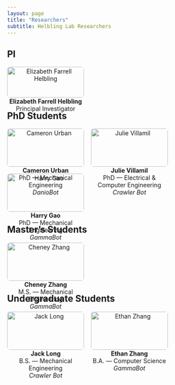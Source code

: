 ```yaml
---
layout: page
title: "Researchers"
subtitle: Helbling Lab Researchers
---
```


## PI
<div style="display:flex;flex-wrap:wrap;gap:16px;">
  <div style="width:180px;text-align:center;">
    <img src="{{ '/assets/img/headshots/efh.jpg' | relative_url }}" alt="Elizabeth Farrell Helbling" style="width:100%;height:auto;border-radius:6px;">
    <div><strong>Elizabeth Farrell Helbling</strong><br><span>Principal Investigator</span></div>
  </div>
</div>

## PhD Students
<div style="display:flex;flex-wrap:wrap;gap:16px;">
  <div style="width:180px;text-align:center;">
    <img src="{{ '/assets/img/headshots/cameron_urban.jpg' | relative_url }}" alt="Cameron Urban" style="width:100%;height:auto;border-radius:6px;">
    <div><strong>Cameron Urban</strong><br><span>PhD — Mechanical Engineering</span><br><em>DanioBot</em></div>
  </div>
  <div style="width:180px;text-align:center;">
    <img src="{{ '/assets/img/headshots/julie_villamil.jpng' | relative_url }}" alt="Julie Villamil" style="width:100%;height:auto;border-radius:6px;">
    <div><strong>Julie Villamil</strong><br><span>PhD — Electrical & Computer Engineering</span><br><em>Crawler Bot</em></div>
  </div>
  <div style="width:180px;text-align:center;">
    <img src="{{ '/assets/img/headshots/harry_gao.jpg' | relative_url }}" alt="Harry Gao" style="width:100%;height:auto;border-radius:6px;">
    <div><strong>Harry Gao</strong><br><span>PhD — Mechanical Engineering</span><br><em>GammaBot</em></div>
  </div>
</div>

## Master’s Students
<div style="display:flex;flex-wrap:wrap;gap:16px;">
  <div style="width:180px;text-align:center;">
    <img src="{{ '/assets/img/headshots/cheney_zhang.jpg' | relative_url }}" alt="Cheney Zhang" style="width:100%;height:auto;border-radius:6px;">
    <div><strong>Cheney Zhang</strong><br><span>M.S. — Mechanical Engineering</span><br><em>GammaBot</em></div>
  </div>
</div>

## Undergraduate Students
<div style="display:flex;flex-wrap:wrap;gap:16px;">
  <div style="width:180px;text-align:center;">
    <img src="{{ '/assets/img/headshots/jack_long.jpg' | relative_url }}" alt="Jack Long" style="width:100%;height:auto;border-radius:6px;">
    <div><strong>Jack Long</strong><br><span>B.S. — Mechanical Engineering</span><br><em>Crawler Bot</em></div>
  </div>
  <div style="width:180px;text-align:center;">
    <img src="{{ '/assets/img/headshots/ethan_zhang.jpg' | relative_url }}" alt="Ethan Zhang" style="width:100%;height:auto;border-radius:6px;">
    <div><strong>Ethan Zhang</strong><br><span>B.A. — Computer Science</span><br><em>GammaBot</em></div>
  </div>
</div>
